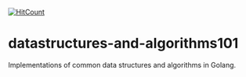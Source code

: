 [![HitCount](http://hits.dwyl.io/nawazish-github/datastructures-and-algorithms101.svg)](http://hits.dwyl.io/nawazish-github/datastructures-and-algorithms101)

# datastructures-and-algorithms101
Implementations of common data structures and algorithms in Golang.

